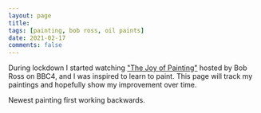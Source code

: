 ```yaml
---
layout: page
title: 
tags: [painting, bob ross, oil paints]
date: 2021-02-17
comments: false
---
```

During lockdown I started watching ["The Joy of Painting"](https://www.youtube.com/user/BobRossInc) hosted by Bob Ross on BBC4, and I was inspired to learn to paint. This page will track my paintings and hopefully show my improvement over time. 

Newest painting first working backwards.

<script src="https://cdn.jsdelivr.net/npm/publicalbum@latest/embed-ui.min.js" async></script>
<div class="pa-gallery-player-widget" style="width:100%; height:480px; display:none;"
  data-link="https://photos.google.com/share/AF1QipOXhJDkI9wcTqvnqstJ_oyXZR0FrtafXGBSn6bQ5ApCLz4QH6vsZb0-Eed7Q03eRw?key=LUw3ekdhMVpCRldBZi03ZEl6d3dhbFBqTVhQZlV3"
  data-title="Painting"
  data-description="20 new photos added to shared album">
  <object data="https://lh3.googleusercontent.com/pw/ADCreHcg8QOfw4qndPoaa9Eu1UQlSAxZViWEl4aav_tWN6iGgHB52bma_AO99KDFSdb6QjaezDnglev0QsLR1cdfFBO-OkeEnPLr4YX2zIFxo6yIx4Daxy1pK8C3YqbwwsbyQhMmehLOFtWQCzXNUjeaKs_T0w=w1051-h788-s-no?authuser=1"></object>
  <object data="https://lh3.googleusercontent.com/WNWso4sHZHTwHKJYBh-BR_FdPsj6dj4M9NL5yE65x4u7Ie3J9oLR3mtakBgERp69O803yL4Um8V1mw0RslxYo1bzxMTulu-F00uaszK5rvxD0TrN7wk907IrPigvem-FE0N9ZgEHug=w1920-h1080"></object>
  <object data="https://lh3.googleusercontent.com/zmsEg_IoR2A1RWsvd2U9J50lNQdyXdqaPRV7Ci348Vpyh8Ek077_GUXpGTHfXhm3nrdOfEZxnNQN3Kh0l-89EHh4NlL0NL2TFNuKAtG1rtETRWT9qrXngo1D3wrS16UMUNauhLaGpQ=w1920-h1080"></object>
  <object data="https://lh3.googleusercontent.com/i4yl5PMHkwtov_1j6xeQM3KcrWtITUymRVGiJQr_-2EFeP9ONWxenLD0s4b3X_ye7bDoCfqxyrQrN2lhJbjU30Y3Nw2lMiL901jiK3c8cHh2kBslLVd4sT99AB91_dEScm8CeUdsDQ=w1920-h1080"></object>
  <object data="https://lh3.googleusercontent.com/o19E3ORIGSNN5aT-kWISRBBzpCohp8kekhL-TPybj_JebF9m8EZ2z190pw2VLnbTXRgeUFQ4JldaoMuvJrOAtW7t20kfD3UpGZ5s_wUCYgpD7Jp01kdNBwIK3Ft6qb3dymGICLRRCA=w1920-h1080"></object>
  <object data="https://lh3.googleusercontent.com/Dbaf-Tz44LfmFZ5HjFFCMcTqaAnPZu_p-yR5YampbDtDpW_7_o5vFvFdtBQjYCz9wgkro1bLWq3QQcOveBnTMDUNnQdbwe1b6B1sGj9BQDVz-vQJez18jkLir1M8-DB4K6sIhARXmQ=w1920-h1080"></object>
  <object data="https://lh3.googleusercontent.com/UehusWSSLhoC6LLgLIWAa35Q7pmnT_JUR-ksM1cX3iFYE0DeLTp1NMo8KYNrCaIKO8UElgXZqu0m9PPdhkHnbYAHmb1KQ4huJY03dRkp8HlMKOHdQmc4OkqiTQpsqNUmdIcZ-wR-sg=w1920-h1080"></object>
  <object data="https://lh3.googleusercontent.com/9ndPc1ukf3jRvq3OWiV-S_P33UXg5ChWes_ppugC3Pk3kMTF-s-b7ljfJMmqmzMig9xS2WcSt2q33MVqUTEd7n0kdjdf188E4GnE10whm6d_m8lpgND8am4Mple7iLAxW6RUDxDwFg=w1920-h1080"></object>
  <object data="https://lh3.googleusercontent.com/hb33Aq2wgmZzwxDdzcth2Ptja0mDKxFXfVqhxZErIW2jngVNxWX80s8cGakkDOAF2cMaZiz-8qt3hROcrT3hHi4L-YB4UzLkpLe62WvAfqI6cxewZ9jb4BThxAW5fKCFs8C2LOxrhg=w1920-h1080"></object>
  <object data="https://lh3.googleusercontent.com/QHINacX81ZMxBWCyy2OUdldUiCgcxQmeTDPx8iAw6ht5pzYSO0CK9kd7yTIzmRpTUNs1_h_zEYU960IZCEVcZh3NGVaaOpUUopbNg913HoNr__a491C2L9qN-GdLt9Imx7NCtpullA=w1920-h1080"></object>
  <object data="https://lh3.googleusercontent.com/PLo1qg7V69y9TSZmk8V1_Xgtz1xlHRV9Dgfz2wZMddd9MFNtQIhWvL9_WekUfCQ4n1nPzS7VsfPWVJwc-_Hy1B6qYZJKqWbywqukjy7B1_sHdjaJo-5DGouJyb3QrT9xTWx6afjr-w=w1920-h1080"></object>
  <object data="https://lh3.googleusercontent.com/vb2HtFa9ZY1aQy5SceyMnIkzR92QoMJh5L5m6X_QSUo7kKtho30tF_JmD-C2XRKZv8AX_XFAexzn9ALnTuT7PVP-xnbq7vTxHswr-hgyrky4340PdojiIXtHnm0uQi2qI3AoNYwaEA=w1920-h1080"></object>
  <object data="https://lh3.googleusercontent.com/IkhSnP4u_aCh9tPaZp5D0PjVaQsYdzi4Di9vQXWNc112_a1h1fZm5zZ5KIl9YwA57megmJStXiNo059w8Z7rfOVkYkHIXFKZ9sR8s_PuX1MTFRiK2xF2OG8uD9DJydKenwXi9Kp9XQ=w1920-h1080"></object>
  <object data="https://lh3.googleusercontent.com/hh55cMgfhJIBBSvMImgcH-AdHNFs2RqzfmyPagHt8vfFFd2lI-Y184TwKeRXt3j0eGDpv0vkiAAwiJ2tZaBEUNBnhsQ2_DNpTtBVFkjv_2NdGLbaivhoWWKtmc3AP4K2mLDcnaDZwA=w1920-h1080"></object>
  <object data="https://lh3.googleusercontent.com/hb_VStbsf2Knt2gefvDq7y3VW3BFtkoae09SzUoIjk0PY_FtfymWhixdaTVdNB3hhR59wakTMIOlqU574gwEJab3hemf-VlF7PTVglszdFr7nTg4GtlUKDv3H22fKzt2I8-7a_2XJQ=w1920-h1080"></object>
  <object data="https://lh3.googleusercontent.com/WrNG9OYCqfoDVJs2NMSD9_d6zHIhbCAvQX0muPf5tM3CXubV8MmVy5c9XKQtAJ0XxyRDZIPTS_9QX_sOobwo013SylNeRGWStnZXSp4OlaMDh1jyO-Z6KgzcHkDtwlXUc6VhnO1r1Q=w1920-h1080"></object>
  <object data="https://lh3.googleusercontent.com/Owk3RQ56p3ZqLMpL4zYKr19PFzHEHTV2IOjXI2byH1C8cTNiBo4cUZ9PNRiA4TKTzWc6DnqUqd9YDLjzryqwNRS9pS6zwIVn7w0PbaUfgOF3xXWCf3Cg9DdLVlT1vyf0O52ahoIxlg=w1920-h1080"></object>
  <object data="https://lh3.googleusercontent.com/fuQIQeJfe8I5iX0luHP8WOUDD060Iaz_g_RiO0D8sR2PPe5wchgEoKnUg2WUDBoJOlVvvzz7XbMEEK0VV9o13NCxR3X3KhgJecczTkA78cmUlyKvdCEg4Kxk1ROLccIv17UMU5_k7w=w1920-h1080"></object>
  <object data="https://lh3.googleusercontent.com/JDFJ4FFsS89sJ3aEnRqgKzNUexGapnXFtFUx07gXDVpqZ4ba-STxYP_YN1xQVSrRd3KfU26hlSOCFHPA1DRQvqmyIioBkvy-LIu7Anqpcobz9sBBzoXKjXt2ORYLZMsuXfeS-t_dQg=w1920-h1080"></object>
</div>




